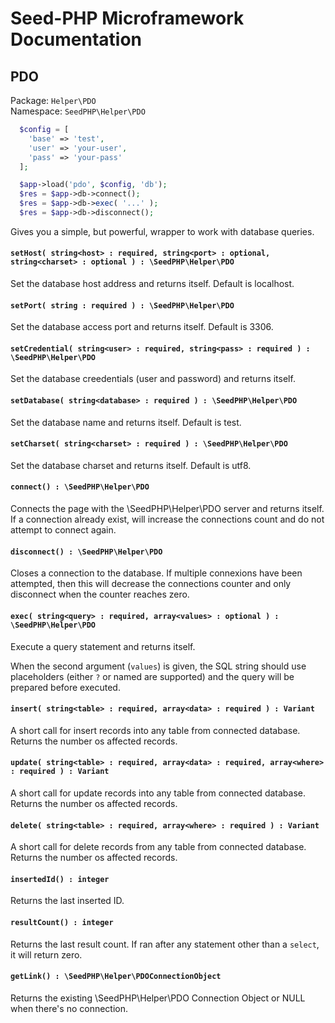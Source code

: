 # Seed-PHP Microframework Documentation

## PDO

Package: `Helper\PDO` <br >
Namespace: `SeedPHP\Helper\PDO`

```php
  $config = [
    'base' => 'test',
    'user' => 'your-user',
    'pass' => 'your-pass'
  ];

  $app->load('pdo', $config, 'db');
  $res = $app->db->connect();
  $res = $app->db->exec( '...' );
  $res = $app->db->disconnect();
```

Gives you a simple, but powerful, wrapper to work with database queries.

#### `setHost( string<host> : required, string<port> : optional, string<charset> : optional ) : \SeedPHP\Helper\PDO`

Set the database host address and returns itself. Default is localhost.

#### `setPort( string : required ) : \SeedPHP\Helper\PDO`

Set the database access port and returns itself. Default is 3306.

#### `setCredential( string<user> : required, string<pass> : required ) : \SeedPHP\Helper\PDO`

Set the database creedentials (user and password) and returns itself.

#### `setDatabase( string<database> : required ) : \SeedPHP\Helper\PDO`

Set the database name and returns itself. Default is test.

#### `setCharset( string<charset> : required ) : \SeedPHP\Helper\PDO`

Set the database charset and returns itself. Default is utf8.

#### `connect() : \SeedPHP\Helper\PDO`

Connects the page with the \SeedPHP\Helper\PDO server and returns itself. If a connection already exist, will increase the connections count and do not attempt to connect again.

#### `disconnect() : \SeedPHP\Helper\PDO`

Closes a connection to the database. If multiple connexions have been attempted, then this will decrease the connections counter and only disconnect when the counter reaches zero.

#### `exec( string<query> : required, array<values> : optional ) : \SeedPHP\Helper\PDO`

Execute a query statement and returns itself.

When the second argument (`values`) is given, the SQL string should use placeholders (either `?` or named are supported) and the query will be prepared before executed.

#### `insert( string<table> : required, array<data> : required ) : Variant`

A short call for insert records into any table from connected database. Returns the number os affected records.

#### `update( string<table> : required, array<data> : required, array<where> : required ) : Variant`

A short call for update records into any table from connected database. Returns the number os affected records.

#### `delete( string<table> : required, array<where> : required ) : Variant`

A short call for delete records from any table from connected database. Returns the number os affected records.

#### `insertedId() : integer`

Returns the last inserted ID.

#### `resultCount() : integer`

Returns the last result count. If ran after any statement other than a `select`, it will return zero.

#### `getLink() : \SeedPHP\Helper\PDOConnectionObject`

Returns the existing \SeedPHP\Helper\PDO Connection Object or NULL when there's no connection.
